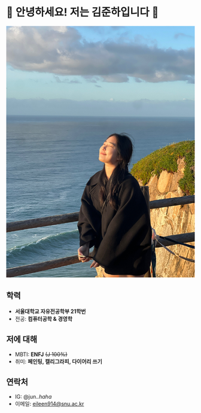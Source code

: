 # 🪺 안녕하세요! 저는 김준하입니다 🪺

![프로필 사진](img_eileen/profile.jpg)

## 학력
- **서울대학교 자유전공학부 21학번**
- 전공: **컴퓨터공학 & 경영학**

## 저에 대해
- MBTI: **ENFJ** ~~(J 100%)~~
- 취미: **페인팅, 캘리그라피, 다이어리 쓰기**

## 연락처
- IG: @jun._.haha_
- 이메일: eileen914@snu.ac.kr